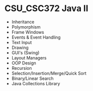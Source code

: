 # CSU_CSC372 Java II

* Inheritance
* Polymorphism
* Frame Windows
* Events & Event Handling
* Text Input
* Drawing
* GUI's (Swing)
* Layout Managers
* OOP Design
* Recursion
* Selection/Insertion/Merge/Quick Sort
* Binary/Linear Search
* Java Collections Library


